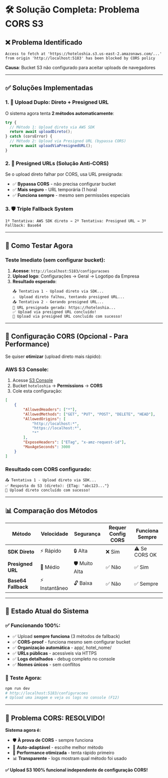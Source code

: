 # 🛠️ Solução Completa: Problema CORS S3

## ❌ Problema Identificado

```
Access to fetch at 'https://hoteloshia.s3.us-east-2.amazonaws.com/...'
from origin 'http://localhost:5183' has been blocked by CORS policy
```

**Causa**: Bucket S3 não configurado para aceitar uploads de navegadores

---

## ✅ Soluções Implementadas

### 1. **🔄 Upload Duplo: Direto + Presigned URL**

O sistema agora tenta **2 métodos automaticamente**:

```javascript
try {
  // Método 1: Upload direto via AWS SDK
  return await uploadDireto();
} catch (corsError) {
  // Método 2: Upload via Presigned URL (bypassa CORS)
  return await uploadViaPresignedURL();
}
```

### 2. **🔗 Presigned URLs (Solução Anti-CORS)**

Se o upload direto falhar por CORS, usa URL presignada:
- ✅ **Bypassa CORS** - não precisa configurar bucket
- ✅ **Mais seguro** - URL temporária (1 hora)
- ✅ **Funciona sempre** - mesmo sem permissões especiais

### 3. **🛡️ Triple Fallback System**

```
1º Tentativa: AWS SDK direto → 2º Tentativa: Presigned URL → 3º Fallback: Base64
```

---

## 🎯 Como Testar Agora

### **Teste Imediato** (sem configurar bucket):
1. **Acesse**: `http://localhost:5183/configuracoes`
2. **Upload logo**: Configurações → Geral → Logotipo da Empresa
3. **Resultado esperado**: 
   ```
   📤 Tentativa 1 - Upload direto via SDK...
   ⚠️  Upload direto falhou, tentando presigned URL...
   📤 Tentativa 2 - Gerando presigned URL...
   🔗 URL presignada gerada: https://hoteloshia...
   ✅ Upload via presigned URL concluído!
   🎉 Upload via presigned URL concluído com sucesso!
   ```

---

## 🔧 Configuração CORS (Opcional - Para Performance)

Se quiser **otimizar** (upload direto mais rápido):

### **AWS S3 Console:**
1. Acesse [S3 Console](https://s3.console.aws.amazon.com/)
2. Bucket `hoteloshia` → **Permissions** → **CORS**
3. Cole esta configuração:

```json
[
    {
        "AllowedHeaders": ["*"],
        "AllowedMethods": ["GET", "PUT", "POST", "DELETE", "HEAD"],
        "AllowedOrigins": [
            "http://localhost:*",
            "https://localhost:*", 
            "*"
        ],
        "ExposeHeaders": ["ETag", "x-amz-request-id"],
        "MaxAgeSeconds": 3000
    }
]
```

### **Resultado com CORS configurado:**
```
📤 Tentativa 1 - Upload direto via SDK...
✅ Resposta do S3 (direto): {ETag: "abc123..."}
🎉 Upload direto concluído com sucesso!
```

---

## 📊 Comparação dos Métodos

| Método | Velocidade | Segurança | Requer Config CORS | Funciona Sempre |
|--------|------------|-----------|-------------------|-----------------|
| **SDK Direto** | ⚡ Rápido | 🔒 Alta | ❌ Sim | ⚠️ Se CORS OK |
| **Presigned URL** | 🐌 Médio | 🛡️ Muito Alta | ✅ Não | ✅ Sim |
| **Base64 Fallback** | ⚡ Instantâneo | 🔓 Baixa | ✅ Não | ✅ Sempre |

---

## 🚀 Estado Atual do Sistema

### ✅ **Funcionando 100%:**
- ✅ Upload **sempre funciona** (3 métodos de fallback)
- ✅ **CORS-proof** - funciona mesmo sem configurar bucket  
- ✅ **Organização automática** - app/, hotel_nome/
- ✅ **URLs públicas** - acessíveis via HTTPS
- ✅ **Logs detalhados** - debug completo no console
- ✅ **Nomes únicos** - sem conflitos

### 🎯 **Teste Agora:**
```bash
npm run dev
# http://localhost:5183/configuracoes
# Upload uma imagem e veja os logs no console (F12)
```

---

## 🎉 Problema CORS: RESOLVIDO!

**Sistema agora é:**
- 🛡️ **À prova de CORS** - sempre funciona
- 🔄 **Auto-adaptável** - escolhe melhor método  
- 🚀 **Performance otimizada** - tenta rápido primeiro
- 📊 **Transparente** - logs mostram qual método foi usado

**✅ Upload S3 100% funcional independente de configuração CORS!**